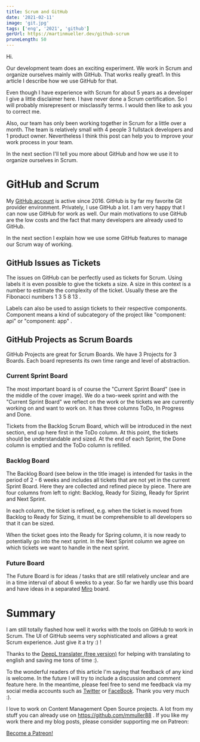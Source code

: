 ```yaml
---
title: Scrum and GitHub
date: '2021-02-11'
image: 'git.jpg'
tags: ['eng', '2021', 'github']
gerUrl: https://martinmueller.dev/github-scrum
pruneLength: 50
---
```


Hi.

Our development team does an exciting experiment. We work in Scrum and organize ourselves mainly with GitHub. That works really great1. In this article I describe how we use GitHub for that.

Even though I have experience with Scrum for about 5 years as a developer I give a little disclaimer here. I have never done a Scrum certification. So I will probably misrepresent or misclassify terms. I would then like to ask you to correct me.

Also, our team has only been working together in Scrum for a little over a month. The team is relatively small with 4 people 3 fullstack developers and 1 product owner. Nevertheless I think this post can help you to improve your work process in your team.

In the next section I'll tell you more about GitHub and how we use it to organize ourselves in Scrum.

# GitHub and Scrum

My [GitHub account](https://github.com/mmuller88) is active since 2016. GitHub is by far my favorite Git provider environment. Privately, I use GitHub a lot. I am very happy that I can now use GitHub for work as well. Our main motivations to use GitHub are the low costs and the fact that many developers are already used to GitHub.

In the next section I explain how we use some GitHub features to manage our Scrum way of working.

## GitHub Issues as Tickets

The issues on GitHub can be perfectly used as tickets for Scrum. Using labels it is even possible to give the tickets a size. A size in this context is a number to estimate the complexity of the ticket. Usually these are the Fibonacci numbers 1 3 5 8 13 .

Labels can also be used to assign tickets to their respective components. Component means a kind of subcategory of the project like "component: api" or "component: app" .

## GitHub Projects as Scrum Boards

GitHub Projects are great for Scrum Boards. We have 3 Projects for 3 Boards. Each board represents its own time range and level of abstraction.

### Current Sprint Board

The most important board is of course the "Current Sprint Board" (see in the middle of the cover image). We do a two-week sprint and with the "Current Sprint Board" we reflect on the work or the tickets we are currently working on and want to work on. It has three columns ToDo, In Progress and Done.

Tickets from the Backlog Scrum Board, which will be introduced in the next section, end up here first in the ToDo column. At this point, the tickets should be understandable and sized. At the end of each Sprint, the Done column is emptied and the ToDo column is refilled.

### Backlog Board
The Backlog Board (see below in the title image) is intended for tasks in the period of 2 - 6 weeks and includes all tickets that are not yet in the current Sprint Board. Here they are collected and refined piece by piece. There are four columns from left to right: Backlog, Ready for Sizing, Ready for Sprint and Next Sprint.

In each column, the ticket is refined, e.g. when the ticket is moved from Backlog to Ready for Sizing, it must be comprehensible to all developers so that it can be sized.

When the ticket goes into the Ready for Spring column, it is now ready to potentially go into the next sprint. In the Next Sprint column we agree on which tickets we want to handle in the next sprint.

### Future Board
The Future Board is for ideas / tasks that are still relatively unclear and are in a time interval of about 6 weeks to a year. So far we hardly use this board and have ideas in a separated [Miro](https://miro.com) board.

# Summary
I am still totally flashed how well it works with the tools on GitHub to work in Scrum. The UI of GitHub seems very sophisticated and allows a great Scrum experience. Just give it a try :) !

Thanks to the [DeepL translater (free version)](https://DeepL.com/Translator) for helping with translating to english and saving me tons of time :).

To the wonderful readers of this article I'm saying that feedback of any kind is welcome. In the future I will try to include a discussion and comment feature here. In the meantime, please feel free to send me feedback via my social media accounts such as [Twitter](https://twitter.com/MartinMueller_) or [FaceBook](https://facebook.com/martin.muller.10485). Thank you very much :).

I love to work on Content Management Open Source projects. A lot from my stuff you can already use on https://github.com/mmuller88 . If you like my work there and my blog posts, please consider supporting me on Patreon:

<a href="https://patreon.com/bePatron?u=29010217" data-patreon-widget-type="become-patron-button">Become a Patreon!</a><script async src="https://c6.patreon.com/becomePatronButton.bundle.js"></script>